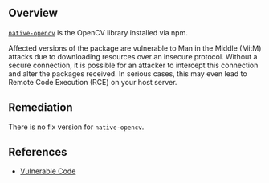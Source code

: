 ## Overview
[`native-opencv`](https://www.npmjs.com/package/native-opencv) is the OpenCV library installed via npm.

Affected versions of the package are vulnerable to Man in the Middle (MitM) attacks due to downloading resources over an insecure protocol. Without a secure connection, it is possible for an attacker to intercept this connection and alter the packages received. In serious cases, this may even lead to Remote Code Execution (RCE) on your host server.

## Remediation
There is no fix version for `native-opencv`.

## References
- [Vulnerable Code](https://github.com/BloodAxe/npm-native-opencv/blob/master/installer.js#L24)
